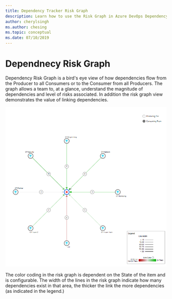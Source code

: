 ```yaml
---
title: Dependency Tracker Risk Graph
description: Learn how to use the Risk Graph in Azure DevOps Dependency Tracker
author: cherylsingh
ms.author: chesing
ms.topic: conceptual
ms.date: 07/10/2019
---
```

# Dependnecy Risk Graph

Dependency Risk Graph is a bird's eye view of how dependencies flow from the Producer to all Consumers or to the Consumer from all Producers.  The graph allows a team to, at a glance, understand the magnitude of dependencies and level of risks associated.  In addition the risk graph view demonstrates the value of linking dependencies.

![Dependency Tracker](../images/Risk-graph.png)

The color coding in the risk graph is dependent on the State of the item and is configurable.  The width of the lines in the risk graph indicate how many dependencies exist in that area, the thicker the link the more dependencies (as indicated in the legend.)
